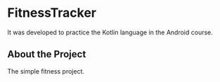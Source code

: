 # FitnessTracker

It was developed to practice the Kotlin language in the Android course.

## About the Project

The simple fitness project.


